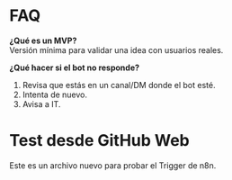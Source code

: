 # FAQ

**¿Qué es un MVP?**  
Versión mínima para validar una idea con usuarios reales.

**¿Qué hacer si el bot no responde?**  
1) Revisa que estás en un canal/DM donde el bot esté.  
2) Intenta de nuevo.  
3) Avisa a IT.
# Test desde GitHub Web
Este es un archivo nuevo para probar el Trigger de n8n.
